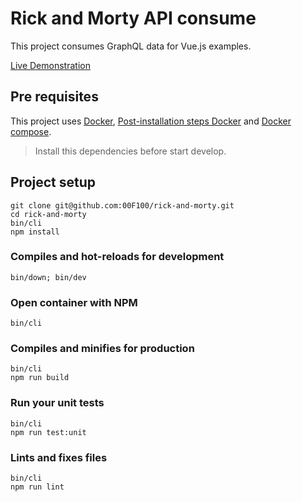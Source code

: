 # Rick and Morty API consume

This project consumes GraphQL data for Vue.js examples.

[Live Demonstration](https://00f100.github.io/)

## Pre requisites

This project uses [Docker](https://docs.docker.com/engine/install/ubuntu/), [Post-installation steps Docker](https://docs.docker.com/engine/install/linux-postinstall/) and [Docker compose](https://docs.docker.com/compose/install/).

> Install this dependencies before start develop.

## Project setup
```
git clone git@github.com:00F100/rick-and-morty.git
cd rick-and-morty
bin/cli
npm install
```

### Compiles and hot-reloads for development
```
bin/down; bin/dev
```

### Open container with NPM
```
bin/cli
```

### Compiles and minifies for production
```
bin/cli
npm run build
```

### Run your unit tests
```
bin/cli
npm run test:unit
```

### Lints and fixes files
```
bin/cli
npm run lint
```

